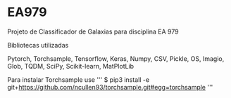 # EA979
Projeto de Classificador de Galaxias para disciplina EA 979


Bibliotecas utilizadas

Pytorch, Torchsample, Tensorflow, Keras, Numpy, CSV, Pickle, OS, Imagio, Glob, TQDM, SciPy, Scikit-learn, MatPlotLib

Para instalar Torchsample use
'''
$ pip3 install -e git+https://github.com/ncullen93/torchsample.git#egg=torchsample 
'''